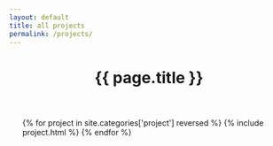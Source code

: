 ```yaml
---
layout: default
title: all projects
permalink: /projects/
---
```


<div class="site-section site-section-last">
	<div class="wrapper"> 
		<header class="post-header">
			<h1>{{ page.title }}</h1>
		</header>
			<ul class="project-list">
	          {% for project in site.categories['project'] reversed %} 
	          {% include project.html %}
	          {% endfor %}
	        </ul>
    </div>
</div>
